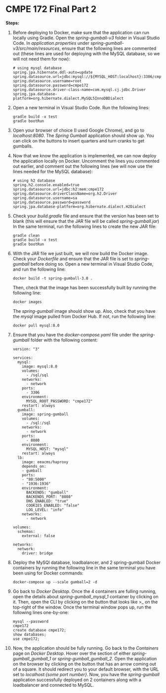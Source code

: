 # CMPE 172 Final Part 2

**Steps:**
1. Before deploying to Docker, make sure that the application can run locally using Gradle. Open the *spring-gumball-v3* folder in Visual Studio Code. In *application.properties* under *spring-gumball-v3/src/main/resources*, ensure that the following lines are commented out (these lines are used for deploying with the MySQL database, so we will not need them for now): 
   ```
   # using mysql database
   spring.jpa.hibernate.ddl-auto=update
   spring.datasource.url=jdbc:mysql://${MYSQL_HOST:localhost}:3306/cmpe172
   spring.datasource.username=root
   spring.datasource.password=cmpe172
   spring.datasource.driver-class-name=com.mysql.cj.jdbc.Driver
   spring.jpa.database-platform=org.hibernate.dialect.MySQL5InnoDBDialect
   ```

2. Open a new terminal in Visual Studio Code. Run the following lines:
   ```
   gradle build -x test
   gradle bootRun
   ```

3. Open your browser of choice (I used Google Chrome), and go to *localhost:8080*. The *Spring Gumball* application should show up. You can click on the buttons to insert quarters and turn cranks to get gumballs.

4. Now that we know the application is implemented, we can now deploy the application locally on Docker. Uncomment the lines you commented out earlier, and comment out the following lines (we will now use the lines needed for the MySQL database):
   ```
   # using h2 database
   spring.h2.console.enabled=true
   spring.datasource.url=jdbc:h2:mem:cmpe172
   spring.datasource.driverClassName=org.h2.Driver
   spring.datasource.username=sa
   spring.datasource.password=password
   spring.jpa.database-platform=org.hibernate.dialect.H2Dialect
   ```

5. Check your *build.gradle* file and ensure that the version has been set to blank (this will ensure that the JAR file will be called *spring-gumball.jar*) In the same terminal, run the following lines to create the new JAR file:
   ```
   gradle clean
   gradle build -x test
   gradle bootRun
   ```

6. With the JAR file we just built, we will now build the Docker image. Check your *Dockerfile* and ensure that the JAR file is set to *spring-gumball* before doing so. Open a new terminal in Visual Studio Code, and run the following line:
   ```
   docker build -t spring-gumball-3.0 .
   ```

   Then, check that the image has been successfully built by running the following line:
   ```
   docker images
   ```
   The *spring-gumball* image should show up. Also, check that you have the *mysql* image pulled from Docker Hub. If not, run the following line:
   ```
   docker pull mysql:8.0
   ```

7. Ensure that you have the *docker-compose.yaml* file under the *spring-gumball* folder with the following content: 
   ```
   version: "3"

   services:
     mysql:
       image: mysql:8.0
       volumes:
         - /sql/sql
       networks:
         - network
       ports:
         - 3306
       environment:
         MYSQL_ROOT_PASSWORD: "cmpe172"
       restart: always
     gumball:
       image: spring-gumball
       volumes:
         - /sql:/sql
       networks:
         - network   
       ports:
         - 8080
       environment:
         MYSQL_HOST: "mysql"
       restart: always     
     lb:
       image: eeacms/haproxy
       depends_on:
       - gumball
       ports:
       - "80:5000"
       - "1936:1936"
       environment:
         BACKENDS: "gumball"
         BACKENDS_PORT: "8080"
         DNS_ENABLED: "true"
         COOKIES_ENABLED: "false"
         LOG_LEVEL: "info"
       networks:
         - network

   volumes:
     schemas:
       external: false

   networks:
     network:
       driver: bridge
   ```

8. Deploy the MySQl database, loadbalancer, and 2 spring-gumball Docker containers by running the following line in the same terminal you have been using for Docker commands:
   ```
   docker-compose up --scale gumball=2 -d
   ```

9. Go back to *Docker Desktop*. Once the 4 containers are fulling running, open the details about *spring-gumball_mysql_1* container by clicking on it. Then, open the CLI by clicking on the button that looks like >_ on the top-right of the window. Once the terminal window pops up, run the following lines one-by-one:
   ```
   mysql --password
   cmpe172
   create database cmpe172;
   show databases;
   use cmpe172;
   ```

10. Now, the application should be fully running. Go back to the *Containers* page on *Docker Desktop*. Hover over the section of either *spring-gumball_gumball_1* or *spring-gumball_gumball_2*. Open the application on the browser by clicking on the button that has an arrow coming out of a square. It should redirect you to your default browser, with the URL set to *localhost:{some port number}*. Now, you have the *spring-gumball* application successfully deployed on 2 containers along with a loadbalancer and connected to MySQL.

